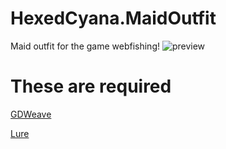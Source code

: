 # HexedCyana.MaidOutfit
Maid outfit for the game webfishing!
![preview](https://github.com/user-attachments/assets/d08b70fd-2999-42fd-95c6-22fc3cd41717)



# These are required

[GDWeave](https://github.com/NotNite/GDWeave)

[Lure](https://github.com/Sulayre/WebfishingLure)
